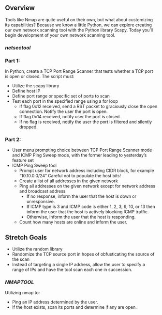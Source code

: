 ## Overview
Tools like Nmap are quite useful on their own, but what about customizing its capabilities? Because we know a little Python, we can explore creating our own network scanning tool with the Python library Scapy. Today you’ll begin development of your own network scanning tool.

### ***netsectool***
### Part 1: 
In Python, create a TCP Port Range Scanner that tests whether a TCP port is open or closed. The script must:

* Utilize the scapy library
* Define host IP
* Define port range or specific set of ports to scan
* Test each port in the specified range using a for loop
    * If flag 0x12 received, send a RST packet to graciously close the open connection. Notify the user the port is open.
    * If flag 0x14 received, notify user the port is closed.
    * If no flag is received, notify the user the port is filtered and silently dropped.

### Part 2:
* User menu prompting choice between TCP Port Range Scanner mode and ICMP Ping Sweep mode, with the former leading to yesterday’s feature set
* ICMP Ping Sweep tool
    * Prompt user for network address including CIDR block, for example “10.10.0.0/24”
        Careful not to populate the host bits!
    * Create a list of all addresses in the given network
    * Ping all addresses on the given network except for network address and broadcast address
        * If no response, inform the user that the host is down or unresponsive.
        * If ICMP type is 3 and ICMP code is either 1, 2, 3, 9, 10, or 13 then inform the user that the host is actively blocking ICMP traffic.
        * Otherwise, inform the user that the host is responding.
    * Count how many hosts are online and inform the user.
## Stretch Goals
* Utilize the random library
* Randomize the TCP source port in hopes of obfusticating the source of the scan
* Instead of targeting a single IP address, allow the user to specify a range of IPs and have the tool scan each one in succession.

### ***NMAPTOOL***
Utilizing nmap to: 
* Ping an IP address determined by the user.
* If the host exists, scan its ports and determine if any are open.


